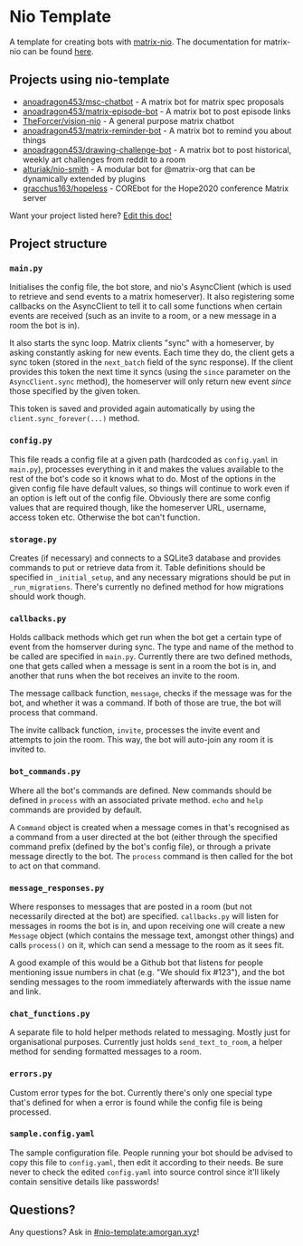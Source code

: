 # Nio Template

A template for creating bots with
[matrix-nio](https://github.com/poljar/matrix-nio). The documentation for
matrix-nio can be found
[here](https://matrix-nio.readthedocs.io/en/latest/nio.html).

## Projects using nio-template

* [anoadragon453/msc-chatbot](https://github.com/anoadragon453/msc-chatbot) - A matrix bot for matrix spec proposals
* [anoadragon453/matrix-episode-bot](https://github.com/anoadragon453/matrix-episode-bot) - A matrix bot to post episode links
* [TheForcer/vision-nio](https://github.com/TheForcer/vision-nio) - A general purpose matrix chatbot
* [anoadragon453/matrix-reminder-bot](https://github.com/anoadragon453/matrix-reminder-bot
) - A matrix bot to remind you about things
* [anoadragon453/drawing-challenge-bot](https://github.com/anoadragon453/drawing-challenge-bot) - A matrix bot to
post historical, weekly art challenges from reddit to a room
* [alturiak/nio-smith](https://github.com/alturiak/nio-smith) - A modular bot for @matrix-org that can be dynamically
extended by plugins
* [gracchus163/hopeless](https://github.com/gracchus163/hopeless) - COREbot for the Hope2020 conference Matrix server


Want your project listed here? [Edit this
doc!](https://github.com/anoadragon453/nio-template/edit/master/README.md)

## Project structure

### `main.py`

Initialises the config file, the bot store, and nio's AsyncClient (which is
used to retrieve and send events to a matrix homeserver). It also registering
some callbacks on the AsyncClient to tell it to call some functions when
certain events are received (such as an invite to a room, or a new message in a
room the bot is in).

It also starts the sync loop. Matrix clients "sync" with a homeserver, by
asking constantly asking for new events. Each time they do, the client gets a
sync token (stored in the `next_batch` field of the sync response). If the
client provides this token the next time it syncs (using the `since` parameter
on the `AsyncClient.sync` method), the homeserver will only return new event
*since* those specified by the given token.

This token is saved and provided again automatically by using the
`client.sync_forever(...)` method.

### `config.py`

This file reads a config file at a given path (hardcoded as `config.yaml` in
`main.py`), processes everything in it and makes the values available to the
rest of the bot's code so it knows what to do. Most of the options in the given
config file have default values, so things will continue to work even if an
option is left out of the config file. Obviously there are some config values
that are required though, like the homeserver URL, username, access token etc.
Otherwise the bot can't function.

### `storage.py`

Creates (if necessary) and connects to a SQLite3 database and provides commands
to put or retrieve data from it. Table definitions should be specified in
`_initial_setup`, and any necessary migrations should be put in
`_run_migrations`. There's currently no defined method for how migrations
should work though.

### `callbacks.py`

Holds callback methods which get run when the bot get a certain type of event
from the homserver during sync. The type and name of the method to be called
are specified in `main.py`. Currently there are two defined methods, one that
gets called when a message is sent in a room the bot is in, and another that
runs when the bot receives an invite to the room.

The message callback function, `message`, checks if the message was for the
bot, and whether it was a command. If both of those are true, the bot will
process that command.

The invite callback function, `invite`, processes the invite event and attempts
to join the room. This way, the bot will auto-join any room it is invited to.

### `bot_commands.py`

Where all the bot's commands are defined. New commands should be defined in
`process` with an associated private method. `echo` and `help` commands are
provided by default.

A `Command` object is created when a message comes in that's recognised as a
command from a user directed at the bot (either through the specified command
prefix (defined by the bot's config file), or through a private message
directly to the bot. The `process` command is then called for the bot to act on
that command.

### `message_responses.py`

Where responses to messages that are posted in a room (but not necessarily
directed at the bot) are specified. `callbacks.py` will listen for messages in
rooms the bot is in, and upon receiving one will create a new `Message` object
(which contains the message text, amongst other things) and calls `process()`
on it, which can send a message to the room as it sees fit.

A good example of this would be a Github bot that listens for people mentioning
issue numbers in chat (e.g. "We should fix #123"), and the bot sending messages
to the room immediately afterwards with the issue name and link.

### `chat_functions.py`

A separate file to hold helper methods related to messaging. Mostly just for
organisational purposes. Currently just holds `send_text_to_room`, a helper
method for sending formatted messages to a room.

### `errors.py`

Custom error types for the bot. Currently there's only one special type that's
defined for when a error is found while the config file is being processed.

### `sample.config.yaml`

The sample configuration file. People running your bot should be advised to
copy this file to `config.yaml`, then edit it according to their needs. Be sure
never to check the edited `config.yaml` into source control since it'll likely
contain sensitive details like passwords!

## Questions?

Any questions? Ask in
[#nio-template:amorgan.xyz](https://matrix.to/#/!vmWBOsOkoOtVHMzZgN:amorgan.xyz?via=amorgan.xyz)!
